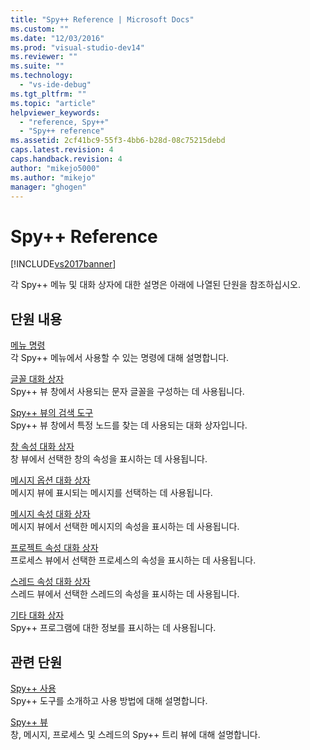 ```yaml
---
title: "Spy++ Reference | Microsoft Docs"
ms.custom: ""
ms.date: "12/03/2016"
ms.prod: "visual-studio-dev14"
ms.reviewer: ""
ms.suite: ""
ms.technology: 
  - "vs-ide-debug"
ms.tgt_pltfrm: ""
ms.topic: "article"
helpviewer_keywords: 
  - "reference, Spy++"
  - "Spy++ reference"
ms.assetid: 2cf41bc9-55f3-4bb6-b28d-08c75215debd
caps.latest.revision: 4
caps.handback.revision: 4
author: "mikejo5000"
ms.author: "mikejo"
manager: "ghogen"
---
```

# Spy++ Reference
[!INCLUDE[vs2017banner](../code-quality/includes/vs2017banner.md)]

각 Spy\+\+ 메뉴 및 대화 상자에 대한 설명은 아래에 나열된 단원을 참조하십시오.  
  
## 단원 내용  
 [메뉴 명령](../debugger/menu-commands.md)  
 각 Spy\+\+ 메뉴에서 사용할 수 있는 명령에 대해 설명합니다.  
  
 [글꼴 대화 상자](../debugger/font-dialog-box-microsoft-spy-increment-help.md)  
 Spy\+\+ 뷰 창에서 사용되는 문자 글꼴을 구성하는 데 사용됩니다.  
  
 [Spy\+\+ 뷰의 검색 도구](../debugger/search-tools-for-spy-increment-views.md)  
 Spy\+\+ 뷰 창에서 특정 노드를 찾는 데 사용되는 대화 상자입니다.  
  
 [창 속성 대화 상자](../debugger/window-properties-dialog-box.md)  
 창 뷰에서 선택한 창의 속성을 표시하는 데 사용됩니다.  
  
 [메시지 옵션 대화 상자](../debugger/message-options-dialog-box.md)  
 메시지 뷰에 표시되는 메시지를 선택하는 데 사용됩니다.  
  
 [메시지 속성 대화 상자](../debugger/message-properties-dialog-box.md)  
 메시지 뷰에서 선택한 메시지의 속성을 표시하는 데 사용됩니다.  
  
 [프로젝트 속성 대화 상자](../debugger/process-properties-dialog-box.md)  
 프로세스 뷰에서 선택한 프로세스의 속성을 표시하는 데 사용됩니다.  
  
 [스레드 속성 대화 상자](../debugger/thread-properties-dialog-box.md)  
 스레드 뷰에서 선택한 스레드의 속성을 표시하는 데 사용됩니다.  
  
 [기타 대화 상자](../debugger/other-dialog-boxes.md)  
 Spy\+\+ 프로그램에 대한 정보를 표시하는 데 사용됩니다.  
  
## 관련 단원  
 [Spy\+\+ 사용](../debugger/using-spy-increment.md)  
 Spy\+\+ 도구를 소개하고 사용 방법에 대해 설명합니다.  
  
 [Spy\+\+ 뷰](../debugger/spy-increment-views.md)  
 창, 메시지, 프로세스 및 스레드의 Spy\+\+ 트리 뷰에 대해 설명합니다.